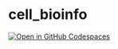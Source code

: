 # cell_bioinfo


[![Open in GitHub Codespaces](https://github.com/codespaces/badge.svg)](https://codespaces.new/mlfalco-bioinfo/cell_bioinfo)
